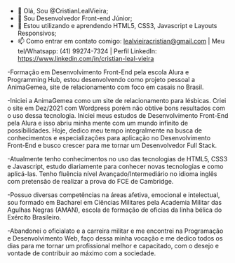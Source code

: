 - 👋 Olá, Sou @CristianLealVieira;
- 👀 Sou Desenvolvedor Front-end Júnior;
- 🌱 Estou utilizando e aprendendo HTML5, CSS3, Javascript e Layouts Responsivos;
- 📫 Como entrar em contato comigo: lealvieiracristian@gmail.com | Meu tel/Whatsapp: (41) 99274-7324 | Perfil LinkedIn: https://www.linkedin.com/in/cristian-leal-vieira

-Formação em Desenvolvimento Front-End pela escola Alura e Programming Hub, estou desenvolvendo como projeto pessoal a AnimaGemea, site de relacionamento com foco em casais no Brasil. 

-Iniciei a AnimaGemea como um site de relacionamento para lésbicas. Criei o site em Dez/2021 com Wordpress porém não obtive bons resultados com o uso dessa tecnologia. Iniciei meus estudos de Desenvolvimento Front-End pela Alura e isso abriu minha mente com um mundo infinito de possibilidades. Hoje, dedico meu tempo integralmente na busca de conhecimentos e especializações para aplicação no Desenvolvimento Front-End e busco crescer para me tornar um Desenvolvedor Full Stack.

-Atualmente tenho conhecimentos no uso das tecnologias de HTML5, CSS3 e Javascript, estudo diariamente para conhecer novas tecnologias e como aplicá-las. Tenho fluência nível Avançado/Intermediário no idioma inglês com pretensão de realizar a prova do FCE de Cambridge.

-Possuo diversas competências na áreas afetiva, emocional e intelectual, sou formado em Bacharel em Ciências Militares pela Academia Militar das Agulhas Negras (AMAN), escola de formação de oficias da linha bélica do Exército Brasileiro.

-Abandonei o oficialato e a carreira militar e me encontrei na Programação e Desenvolvimento Web, faço dessa minha vocação e me dedico todos os dias para me tornar um profissional melhor e capacitado, com o desejo e vontade de contribuir ao máximo com a sociedade.
